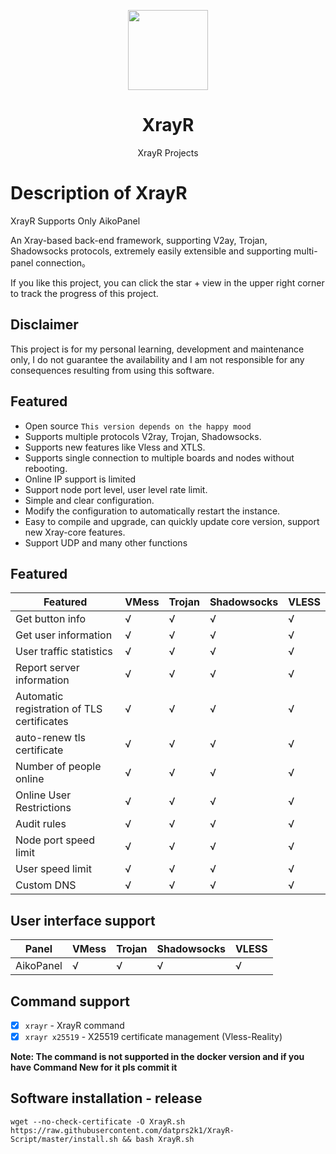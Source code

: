 <p align="center"><img src="https://avatars.githubusercontent.com/u/91626055?v=4" width="128" /></p>

<div align="center">

# XrayR

XrayR Projects

</div>

# Description of XrayR

XrayR Supports Only AikoPanel

An Xray-based back-end framework, supporting V2ay, Trojan, Shadowsocks protocols, extremely easily extensible and supporting multi-panel connection。

If you like this project, you can click the star + view in the upper right corner to track the progress of this project.

## Disclaimer

This project is for my personal learning, development and maintenance only, I do not guarantee the availability and I am not responsible for any consequences resulting from using this software.

## Featured

- Open source `This version depends on the happy mood`
- Supports multiple protocols V2ray, Trojan, Shadowsocks.
- Supports new features like Vless and XTLS.
- Supports single connection to multiple boards and nodes without rebooting.
- Online IP support is limited
- Support node port level, user level rate limit.
- Simple and clear configuration.
- Modify the configuration to automatically restart the instance.
- Easy to compile and upgrade, can quickly update core version, support new Xray-core features.
- Support UDP and many other functions

## Featured

| Featured                                   | VMess | Trojan | Shadowsocks | VLESS |
| ------------------------------------------ | ----- | ------ | ----------- | ----- |
| Get button info                            | √     | √      | √           | √     |
| Get user information                       | √     | √      | √           | √     |
| User traffic statistics                    | √     | √      | √           | √     |
| Report server information                  | √     | √      | √           | √     |
| Automatic registration of TLS certificates | √     | √      | √           | √     |
| auto-renew tls certificate                 | √     | √      | √           | √     |
| Number of people online                    | √     | √      | √           | √     |
| Online User Restrictions                   | √     | √      | √           | √     |
| Audit rules                                | √     | √      | √           | √     |
| Node port speed limit                      | √     | √      | √           | √     |
| User speed limit                           | √     | √      | √           | √     |
| Custom DNS                                 | √     | √      | √           | √     |

## User interface support

| Panel     | VMess | Trojan | Shadowsocks | VLESS |
| --------- | ----- | ------ | ----------- | ----- |
| AikoPanel | √     | √      | √           | √     |

## Command support

- [x] `xrayr` - XrayR command
- [x] `xrayr x25519` - X25519 certificate management (Vless-Reality)

**Note: The command is not supported in the docker version and if you have Command New for it pls commit it**

## Software installation - release

```
wget --no-check-certificate -O XrayR.sh https://raw.githubusercontent.com/datprs2k1/XrayR-Script/master/install.sh && bash XrayR.sh
```
